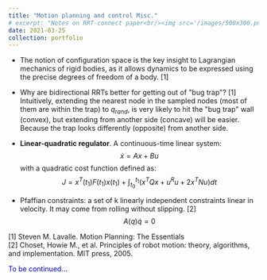 ```yaml
---
title: "Motion planning and control Misc."
# excerpt: "Notes on RRT-connect paper<br/><img src='/images/500x300.png'>"
date: 2021-03-25
collection: portfolio
---
```


* The notion of configuration space is the key insight to Lagrangian mechanics of rigid bodies, as it allows dynamics to be expressed using the precise degrees of freedom of a body. [1]

* Why are bidirectional RRTs better for getting out of "bug trap"? [1] Intuitively, extending the nearest node in the sampled nodes (most of them are within the trap) to $q_{rand}$, is very likely to hit the "bug trap" wall (convex), but extending from another side (concave) will be easier. Because the trap looks differently (opposite) from another side.
* **Linear-quadratic regulator**. A continuous-time linear system:
  $$\dot{x}=Ax+Bu$$
  with a quadratic cost function defined as:
  $$J=x^T(t_1)F(t_1)x(t_1)+\int_{t_0}^{t_1}(x^TQx+u^Ru+2x^TNu)dt$$

* Pfaffian constraints: a set of k linearly independent constraints linear in velocity. It may come from rolling without slipping. [2]
  $$ A(q)\dot{q}=0 $$
  
[1] Steven M. Lavalle. Motion Planning: The Essentials  
[2] Choset, Howie M., et al. Principles of robot motion: theory, algorithms, and implementation. MIT press, 2005.


<span style="color:blue">To be continued...</span>
